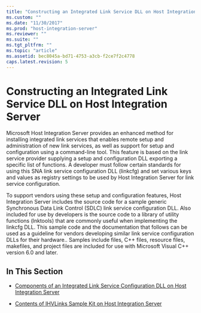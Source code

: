 ```yaml
---
title: "Constructing an Integrated Link Service DLL on Host Integration Server1 | Microsoft Docs"
ms.custom: ""
ms.date: "11/30/2017"
ms.prod: "host-integration-server"
ms.reviewer: ""
ms.suite: ""
ms.tgt_pltfrm: ""
ms.topic: "article"
ms.assetid: bec8045a-bd71-4753-a3cb-f2ce7f2c4778
caps.latest.revision: 5
---
```

# Constructing an Integrated Link Service DLL on Host Integration Server
Microsoft Host Integration Server provides an enhanced method for installing integrated link services that enables remote setup and administration of new link services, as well as support for setup and configuration using a command-line tool. This feature is based on the link service provider supplying a setup and configuration DLL exporting a specific list of functions. A developer must follow certain standards for using this SNA link service configuration DLL (linkcfg) and set various keys and values as registry settings to be used by Host Integration Server for link service configuration.  
  
 To support vendors using these setup and configuration features, Host Integration Server includes the source code for a sample generic Synchronous Data Link Control (SDLC) link service configuration DLL. Also included for use by developers is the source code to a library of utility functions (lnktools) that are commonly useful when implementing the linkcfg DLL. This sample code and the documentation that follows can be used as a guideline for vendors developing similar link service configuration DLLs for their hardware.. Samples include files, C++ files, resource files, makefiles, and project files are included for use with Microsoft Visual C++ version 6.0 and later.  
  
## In This Section  
  
-   [Components of an Integrated Link Service Configuration DLL on Host Integration Server](../HIS2010/6295b44c-e256-437f-a301-764909e47899.md)  
  
-   [Contents of IHVLinks Sample Kit on Host Integration Server](../HIS2010/contents-of-ihvlinks-sample-kit-on-host-integration-server2.md)